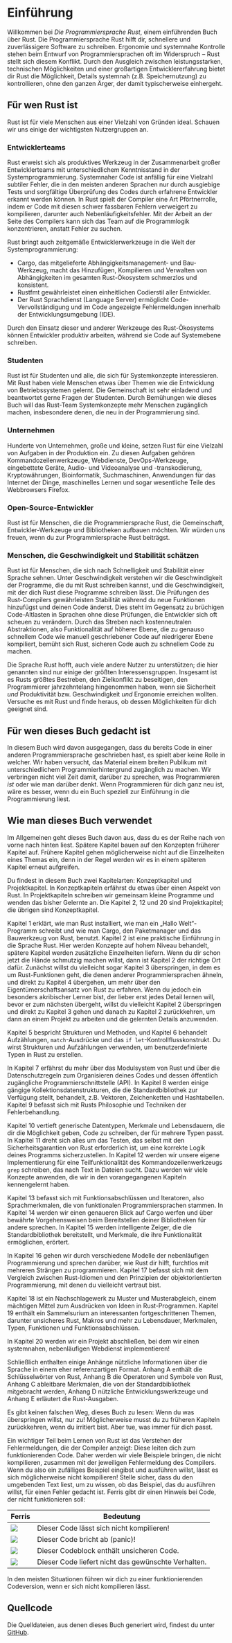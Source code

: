# Einführung

Willkommen bei *Die Programmiersprache Rust*, einem einführenden Buch über
Rust. Die Programmiersprache Rust hilft dir, schnellere und zuverlässigere
Software zu schreiben. Ergonomie und systemnahe Kontrolle stehen beim Entwurf
von Programmiersprachen oft im Widerspruch &ndash; Rust stellt sich diesem
Konflikt. Durch den Ausgleich zwischen leistungsstarken, technischen
Möglichkeiten und einer großartigen Entwicklererfahrung bietet dir Rust die
Möglichkeit, Details systemnah (z.B. Speichernutzung) zu kontrollieren, ohne
den ganzen Ärger, der damit typischerweise einhergeht.

## Für wen Rust ist

Rust ist für viele Menschen aus einer Vielzahl von Gründen ideal. Schauen wir
uns einige der wichtigsten Nutzergruppen an.

### Entwicklerteams

Rust erweist sich als produktives Werkzeug in der Zusammenarbeit großer
Entwicklerteams mit unterschiedlichem Kenntnisstand in der
Systemprogrammierung. Systemnaher Code ist anfällig für eine Vielzahl subtiler
Fehler, die in den meisten anderen Sprachen nur durch ausgiebige Tests und
sorgfältige Überprüfung des Codes durch erfahrene Entwickler erkannt werden
können. In Rust spielt der Compiler eine Art Pförtnerrolle, indem er Code
mit diesen schwer fassbaren Fehlern verweigert zu kompilieren, darunter auch
Nebenläufigkeitsfehler. Mit der Arbeit an der Seite des Compilers kann sich
das Team auf die Programmlogik konzentrieren, anstatt Fehler zu suchen.

Rust bringt auch zeitgemäße Entwicklerwerkzeuge in die Welt der
Systemprogrammierung:

* Cargo, das mitgelieferte Abhängigkeitsmanagement- und Bau-Werkzeug, macht das
  Hinzufügen, Kompilieren und Verwalten von Abhängigkeiten im gesamten
  Rust-Ökosystem schmerzlos und konsistent.
* Rustfmt gewährleistet einen einheitlichen Codierstil aller Entwickler.
* Der Rust Sprachdienst (Language Server) ermöglicht Code-Vervollständigung und
  im Code angezeigte Fehlermeldungen innerhalb der Entwicklungsumgebung (IDE).

Durch den Einsatz dieser und anderer Werkzeuge des Rust-Ökosystems können
Entwickler produktiv arbeiten, während sie Code auf Systemebene schreiben.

### Studenten

Rust ist für Studenten und alle, die sich für Systemkonzepte interessieren. Mit
Rust haben viele Menschen etwas über Themen wie die Entwicklung von
Betriebssystemen gelernt. Die Gemeinschaft ist sehr einladend und beantwortet
gerne Fragen der Studenten. Durch Bemühungen wie dieses Buch will das Rust-Team
Systemkonzepte mehr Menschen zugänglich machen, insbesondere denen, die neu in
der Programmierung sind.

### Unternehmen

Hunderte von Unternehmen, große und kleine, setzen Rust für eine Vielzahl von
Aufgaben in der Produktion ein. Zu diesen Aufgaben gehören
Kommandozeilenwerkzeuge, Webdienste, DevOps-Werkzeuge, eingebettete Geräte,
Audio- und Videoanalyse und -transkodierung, Kryptowährungen, Bioinformatik,
Suchmaschinen, Anwendungen für das Internet der Dinge, maschinelles Lernen und
sogar wesentliche Teile des Webbrowsers Firefox.

### Open-Source-Entwickler

Rust ist für Menschen, die die Programmiersprache Rust, die Gemeinschaft,
Entwickler-Werkzeuge und Bibliotheken aufbauen möchten. Wir würden uns freuen,
wenn du zur Programmiersprache Rust beiträgst.

### Menschen, die Geschwindigkeit und Stabilität schätzen

Rust ist für Menschen, die sich nach Schnelligkeit und Stabilität einer Sprache
sehnen. Unter Geschwindigkeit verstehen wir die Geschwindigkeit der Programme,
die du mit Rust schreiben kannst, und die Geschwindigkeit, mit der dich Rust
diese Programme schreiben lässt. Die Prüfungen des Rust-Compilers
gewährleisten Stabilität während du neue Funktionen hinzufügst und deinen Code
änderst. Dies steht im Gegensatz zu brüchigen Code-Altlasten in Sprachen ohne
diese Prüfungen, die Entwickler sich oft scheuen zu verändern. Durch das
Streben nach kostenneutralen Abstraktionen, also Funktionalität auf höherer
Ebene, die zu genauso schnellem Code wie manuell geschriebener Code auf
niedrigerer Ebene kompiliert, bemüht sich Rust, sicheren Code auch zu schnellem
Code zu machen.

Die Sprache Rust hofft, auch viele andere Nutzer zu unterstützen; die hier
genannten sind nur einige der größten Interessensgruppen. Insgesamt ist es
Rusts größtes Bestreben, den Zielkonflikt zu beseitigen, den Programmierer
jahrzehntelang hingenommen haben, wenn sie Sicherheit *und* Produktivität bzw.
Geschwindigkeit *und* Ergonomie erreichen wollten. Versuche es mit Rust und
finde heraus, ob dessen Möglichkeiten für dich geeignet sind.

## Für wen dieses Buch gedacht ist

In diesem Buch wird davon ausgegangen, dass du bereits Code in einer anderen
Programmiersprache geschrieben hast, es spielt aber keine Rolle in welcher. Wir
haben versucht, das Material einem breiten Publikum mit unterschiedlichem
Programmierhintergrund zugänglich zu machen. Wir verbringen nicht viel Zeit
damit, darüber zu sprechen, was Programmieren *ist* oder wie man darüber denkt.
Wenn Programmieren für dich ganz neu ist, wäre es besser, wenn du ein Buch
speziell zur Einführung in die Programmierung liest.

## Wie man dieses Buch verwendet

Im Allgemeinen geht dieses Buch davon aus, dass du es der Reihe nach von vorne
nach hinten liest. Spätere Kapitel bauen auf den Konzepten früherer Kapitel
auf. Frühere Kapitel gehen möglicherweise nicht auf die Einzelheiten eines
Themas ein, denn in der Regel werden wir es in einem späteren Kapitel erneut
aufgreifen.

Du findest in diesem Buch zwei Kapitelarten: Konzeptkapitel und
Projektkapitel. In Konzeptkapiteln erfährst du etwas über einen Aspekt von
Rust. In Projektkapiteln schreiben wir gemeinsam kleine Programme und wenden
das bisher Gelernte an. Die Kapitel 2, 12 und 20 sind Projektkapitel; die
übrigen sind Konzeptkapitel.

Kapitel 1 erklärt, wie man Rust installiert, wie man ein „Hallo Welt“-Programm
schreibt und wie man Cargo, den Paketmanager und das Bauwerkzeug von Rust,
benutzt. Kapitel 2 ist eine praktische Einführung in die Sprache Rust. Hier
werden Konzepte auf hohem Niveau behandelt, spätere Kapitel werden zusätzliche
Einzelheiten liefern. Wenn du dir schon jetzt die Hände schmutzig machen
willst, dann ist Kapitel 2 der richtige Ort dafür. Zunächst willst du
vielleicht sogar Kapitel 3 überspringen, in dem es um Rust-Funktionen geht, die
denen anderer Programmiersprachen ähneln, und direkt zu Kapitel 4 übergehen, um
mehr über den Eigentümerschaftsansatz von Rust zu erfahren. Wenn du jedoch ein
besonders akribischer Lerner bist, der lieber erst jedes Detail lernen will,
bevor er zum nächsten übergeht, willst du vielleicht Kapitel 2 überspringen und
direkt zu Kapitel 3 gehen und danach zu Kapitel 2 zurückkehren, um dann an
einem Projekt zu arbeiten und die gelernten Details anzuwenden.
 
Kapitel 5 bespricht Strukturen und Methoden, und Kapitel 6 behandelt
Aufzählungen, `match`-Ausdrücke und das `if let`-Kontrollflusskonstrukt. Du
wirst Strukturen und Aufzählungen verwenden, um benutzerdefinierte Typen in
Rust zu erstellen.

In Kapitel 7 erfährst du mehr über das Modulsystem von Rust und über die
Datenschutzregeln zum Organisieren deines Codes und dessen öffentlich
zugängliche Programmierschnittstelle (API). In Kapitel 8 werden einige gängige
Kollektionsdatenstrukturen, die die Standardbibliothek zur Verfügung stellt,
behandelt, z.B. Vektoren, Zeichenketten und Hashtabellen. Kapitel 9 befasst
sich mit Rusts Philosophie und Techniken der Fehlerbehandlung.

Kapitel 10 vertieft generische Datentypen, Merkmale und Lebensdauern, die dir
die Möglichkeit geben, Code zu schreiben, der für mehrere Typen passt. In
Kapitel 11 dreht sich alles um das Testen, das selbst mit den
Sicherheitsgarantien von Rust erforderlich ist, um eine korrekte Logik deines
Programms sicherzustellen. In Kapitel 12 werden wir unsere eigene
Implementierung für eine Teilfunktionalität des Kommandozeilenwerkzeugs `grep`
schreiben, das nach Text in Dateien sucht. Dazu werden wir viele Konzepte
anwenden, die wir in den vorangegangenen Kapiteln kennengelernt haben.

Kapitel 13 befasst sich mit Funktionsabschlüssen und Iteratoren, also
Sprachmerkmalen, die von funktionalen Programmiersprachen stammen. In Kapitel
14 werden wir einen genaueren Blick auf Cargo werfen und über bewährte
Vorgehensweisen beim Bereitstellen deiner Bibliotheken für andere sprechen. In
Kapitel 15 werden intelligente Zeiger, die die Standardbibliothek bereitstellt,
und Merkmale, die ihre Funktionalität ermöglichen, erörtert.

In Kapitel 16 gehen wir durch verschiedene Modelle der nebenläufigen
Programmierung und sprechen darüber, wie Rust dir hilft, furchtlos mit mehreren
Strängen zu programmieren. Kapitel 17 befasst sich mit dem Vergleich zwischen
Rust-Idiomen und den Prinzipien der objektorientierten Programmierung, mit
denen du vielleicht vertraut bist.

Kapitel 18 ist ein Nachschlagewerk zu Muster und Musterabgleich, einem
mächtigen Mittel zum Ausdrücken von Ideen in Rust-Programmen. Kapitel 19
enthält ein Sammelsurium an interessanten fortgeschrittenen Themen, darunter
unsicheres Rust, Makros und mehr zu Lebensdauer, Merkmalen, Typen, Funktionen
und Funktionsabschlüssen.

In Kapitel 20 werden wir ein Projekt abschließen, bei dem wir einen
systemnahen, nebenläufigen Webdienst implementieren!

Schließlich enthalten einige Anhänge nützliche Informationen über die Sprache
in einem eher referenzartigen Format. Anhang A enthält die Schlüsselwörter von
Rust, Anhang B die Operatoren und Symbole von Rust, Anhang C ableitbare
Merkmalen, die von der Standardbibliothek mitgebracht werden, Anhang D
nützliche Entwicklungswerkzeuge und Anhang E erläutert die Rust-Ausgaben.

Es gibt keinen falschen Weg, dieses Buch zu lesen: Wenn du was überspringen
willst, nur zu! Möglicherweise musst du zu früheren Kapiteln zurückkehren, wenn
du irritiert bist. Aber tue, was immer für dich passt.

<span id="ferris"></span>

Ein wichtiger Teil beim Lernen von Rust ist das Verstehen der Fehlermeldungen,
die der Compiler anzeigt: Diese leiten dich zum funktionierenden Code. Daher
werden wir viele Beispiele bringen, die nicht kompilieren, zusammen mit der
jeweiligen Fehlermeldung des Compilers. Wenn du also ein zufälliges Beispiel
eingibst und ausführen willst, lässt es sich möglicherweise nicht kompilieren!
Stelle sicher, dass du den umgebenden Text liest, um zu wissen, ob das
Beispiel, das du ausführen willst, für einen Fehler gedacht ist. Ferris gibt
dir einen Hinweis bei Code, der nicht funktionieren soll:

| Ferris                                                                  | Bedeutung                                           |
|-------------------------------------------------------------------------|-----------------------------------------------------|
| <img src="img/ferris/does_not_compile.svg" class="ferris-explain"/>     | Dieser Code lässt sich nicht kompilieren!           |
| <img src="img/ferris/panics.svg" class="ferris-explain"/>               | Dieser Code bricht ab (panic)!                      |
| <img src="img/ferris/unsafe.svg" class="ferris-explain"/>               | Dieser Codeblock enthält unsicheren Code.           |
| <img src="img/ferris/not_desired_behavior.svg" class="ferris-explain"/> | Dieser Code liefert nicht das gewünschte Verhalten. |

In den meisten Situationen führen wir dich zu einer funktionierenden
Codeversion, wenn er sich nicht kompilieren lässt.

## Quellcode

Die Quelldateien, aus denen dieses Buch generiert wird, findest du unter
[GitHub][book-de].

[book-de]: https://github.com/rust-lang-de/rustbook-de/tree/master/src
